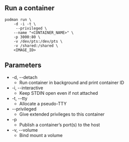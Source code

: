 ## Run a container

```
podman run \
	-d -i -t \
	 --privileged \
	--name "<CONTAINER_NAME>" \
	-p 3000:80 \
	-v /dev/pts:/dev/pts \
	-v /shared:/shared \
	<IMAGE_ID>
```


## Parameters

* -d, --detach
	* Run container in background and print container ID
* -i, --interactive
	* Keep STDIN open even if not attached
* -t, --tty
	* Allocate a pseudo-TTY
* --privileged
	* Give extended privileges to this container
* -p
	* Publish a container’s port(s) to the host
* -v, --volume
	* Bind mount a volume

